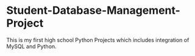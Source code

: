 # Student-Database-Management-Project
This is my first high school Python Projects which includes integration of MySQL and Python.
